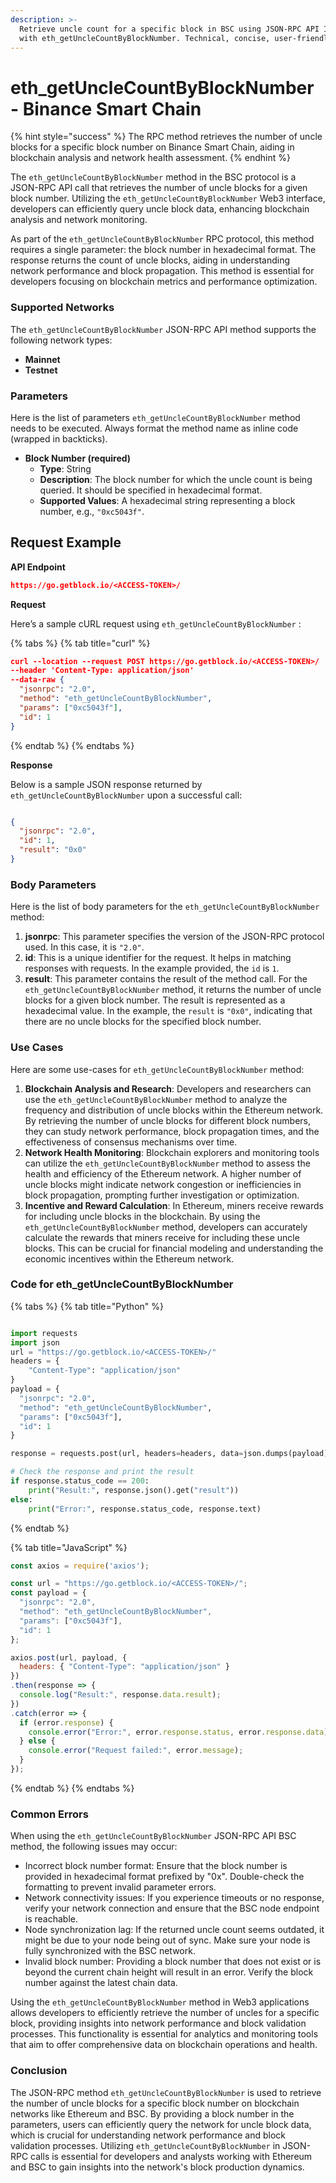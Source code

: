 ```yaml
---
description: >-
  Retrieve uncle count for a specific block in BSC using JSON-RPC API Interface
  with eth_getUncleCountByBlockNumber. Technical, concise, user-friendly.
---
```


# eth\_getUncleCountByBlockNumber - Binance Smart Chain

{% hint style="success" %}
The RPC method retrieves the number of uncle blocks for a specific block number on Binance Smart Chain, aiding in blockchain analysis and network health assessment.
{% endhint %}

The `eth_getUncleCountByBlockNumber` method in the BSC protocol is a JSON-RPC API call that retrieves the number of uncle blocks for a given block number. Utilizing the `eth_getUncleCountByBlockNumber` Web3 interface, developers can efficiently query uncle block data, enhancing blockchain analysis and network monitoring.

As part of the `eth_getUncleCountByBlockNumber` RPC protocol, this method requires a single parameter: the block number in hexadecimal format. The response returns the count of uncle blocks, aiding in understanding network performance and block propagation. This method is essential for developers focusing on blockchain metrics and performance optimization.

### Supported Networks

The `eth_getUncleCountByBlockNumber` JSON-RPC API method supports the following network types:

* **Mainnet**
* **Testnet**

### Parameters

Here is the list of parameters `eth_getUncleCountByBlockNumber` method needs to be executed. Always format the method name as inline code (wrapped in backticks).

* **Block Number (required)**
  * **Type**: String
  * **Description**: The block number for which the uncle count is being queried. It should be specified in hexadecimal format.
  * **Supported Values**: A hexadecimal string representing a block number, e.g., `"0xc5043f"`.

## Request Example

**API Endpoint**

```json
https://go.getblock.io/<ACCESS-TOKEN>/
```

**Request**

Here’s a sample cURL request using `eth_getUncleCountByBlockNumber` :

{% tabs %}
{% tab title="curl" %}
```json
curl --location --request POST https://go.getblock.io/<ACCESS-TOKEN>/
--header 'Content-Type: application/json' 
--data-raw {
  "jsonrpc": "2.0",
  "method": "eth_getUncleCountByBlockNumber",
  "params": ["0xc5043f"],
  "id": 1
}
```
{% endtab %}
{% endtabs %}

**Response**

Below is a sample JSON response returned by `eth_getUncleCountByBlockNumber` upon a successful call:

```json

{
  "jsonrpc": "2.0",
  "id": 1,
  "result": "0x0"
}

```

### Body Parameters

Here is the list of body parameters for the `eth_getUncleCountByBlockNumber` method:

1. **jsonrpc**: This parameter specifies the version of the JSON-RPC protocol used. In this case, it is `"2.0"`.
2. **id**: This is a unique identifier for the request. It helps in matching responses with requests. In the example provided, the `id` is `1`.
3. **result**: This parameter contains the result of the method call. For the `eth_getUncleCountByBlockNumber` method, it returns the number of uncle blocks for a given block number. The result is represented as a hexadecimal value. In the example, the `result` is `"0x0"`, indicating that there are no uncle blocks for the specified block number.

### Use Cases

Here are some use-cases for `eth_getUncleCountByBlockNumber` method:

1. **Blockchain Analysis and Research**: Developers and researchers can use the `eth_getUncleCountByBlockNumber` method to analyze the frequency and distribution of uncle blocks within the Ethereum network. By retrieving the number of uncle blocks for different block numbers, they can study network performance, block propagation times, and the effectiveness of consensus mechanisms over time.
2. **Network Health Monitoring**: Blockchain explorers and monitoring tools can utilize the `eth_getUncleCountByBlockNumber` method to assess the health and efficiency of the Ethereum network. A higher number of uncle blocks might indicate network congestion or inefficiencies in block propagation, prompting further investigation or optimization.
3. **Incentive and Reward Calculation**: In Ethereum, miners receive rewards for including uncle blocks in the blockchain. By using the `eth_getUncleCountByBlockNumber` method, developers can accurately calculate the rewards that miners receive for including these uncle blocks. This can be crucial for financial modeling and understanding the economic incentives within the Ethereum network.

### Code for eth\_getUncleCountByBlockNumber

{% tabs %}
{% tab title="Python" %}
```python

import requests
import json
url = "https://go.getblock.io/<ACCESS-TOKEN>/"
headers = {
    "Content-Type": "application/json"
}
payload = {
  "jsonrpc": "2.0",
  "method": "eth_getUncleCountByBlockNumber",
  "params": ["0xc5043f"],
  "id": 1
}

response = requests.post(url, headers=headers, data=json.dumps(payload))

# Check the response and print the result
if response.status_code == 200:
    print("Result:", response.json().get("result"))
else:
    print("Error:", response.status_code, response.text)

```
{% endtab %}

{% tab title="JavaScript" %}
```javascript
const axios = require('axios');

const url = "https://go.getblock.io/<ACCESS-TOKEN>/";
const payload = {
  "jsonrpc": "2.0",
  "method": "eth_getUncleCountByBlockNumber",
  "params": ["0xc5043f"],
  "id": 1
};

axios.post(url, payload, {
  headers: { "Content-Type": "application/json" }
})
.then(response => {
  console.log("Result:", response.data.result);
})
.catch(error => {
  if (error.response) {
    console.error("Error:", error.response.status, error.response.data);
  } else {
    console.error("Request failed:", error.message);
  }
});
```
{% endtab %}
{% endtabs %}

### Common Errors

When using the `eth_getUncleCountByBlockNumber` JSON-RPC API BSC method, the following issues may occur:

* Incorrect block number format: Ensure that the block number is provided in hexadecimal format prefixed by "0x". Double-check the formatting to prevent invalid parameter errors.
* Network connectivity issues: If you experience timeouts or no response, verify your network connection and ensure that the BSC node endpoint is reachable.
* Node synchronization lag: If the returned uncle count seems outdated, it might be due to your node being out of sync. Make sure your node is fully synchronized with the BSC network.
* Invalid block number: Providing a block number that does not exist or is beyond the current chain height will result in an error. Verify the block number against the latest chain data.

Using the `eth_getUncleCountByBlockNumber` method in Web3 applications allows developers to efficiently retrieve the number of uncles for a specific block, providing insights into network performance and block validation processes. This functionality is essential for analytics and monitoring tools that aim to offer comprehensive data on blockchain operations and health.

### Conclusion

The JSON-RPC method `eth_getUncleCountByBlockNumber` is used to retrieve the number of uncle blocks for a specific block number on blockchain networks like Ethereum and BSC. By providing a block number in the parameters, users can efficiently query the network for uncle block data, which is crucial for understanding network performance and block validation processes. Utilizing `eth_getUncleCountByBlockNumber` in JSON-RPC calls is essential for developers and analysts working with Ethereum and BSC to gain insights into the network's block production dynamics.
